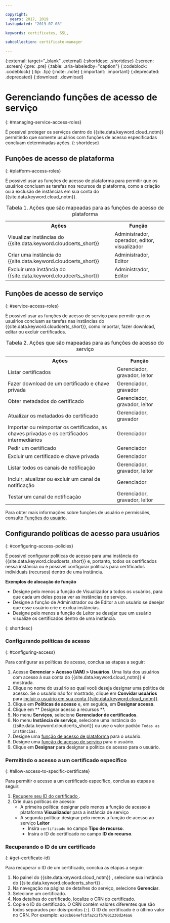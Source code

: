 ```yaml
---

copyright:
  years: 2017, 2019
lastupdated: "2019-07-08"

keywords: certificates, SSL,

subcollection: certificate-manager

---
```


{:external: target="_blank" .external}
{:shortdesc: .shortdesc}
{:screen: .screen}
{:pre: .pre}
{:table: .aria-labeledby="caption"}
{:codeblock: .codeblock}
{:tip: .tip}
{:note: .note}
{:important: .important}
{:deprecated: .deprecated}
{:download: .download}

# Gerenciando funções de acesso de serviço
{: #managing-service-access-roles}

É possível proteger os serviços dentro do {{site.data.keyword.cloud_notm}} permitindo que somente usuários com funções de acesso especificadas concluam determinadas ações.
{: shortdesc}

## Funções de acesso de plataforma
{: #platform-access-roles}

É possível usar as funções de acesso de plataforma para permitir que os usuários concluam as tarefas nos recursos da plataforma,
como a criação ou a exclusão de instâncias em sua conta do {{site.data.keyword.cloud_notm}}.

<table>
<caption> Tabela 1. Ações que são mapeadas para as funções de acesso de plataforma</caption>
  <tr>
    <th> Ações </th>
    <th> Função </th>
  </tr>
  <tr>
    <td>Visualizar instâncias do  {{site.data.keyword.cloudcerts_short}}</td>
    <td> Administrador, operador, editor, visualizador </td>
  </tr>
  <tr>
    <td>Criar uma instância do  {{site.data.keyword.cloudcerts_short}}</td>
    <td> Administrador, Editor </td>
  </tr>
  <tr>
    <td>Excluir uma instância do  {{site.data.keyword.cloudcerts_short}}</td>
    <td> Administrador, Editor </td>
  </tr>
</table>

## Funções de acesso de serviço
{: #service-access-roles}

É possível usar as funções de acesso de serviço para permitir que os usuários concluam as tarefas nas instâncias do
{{site.data.keyword.cloudcerts_short}}, como importar, fazer download, editar ou excluir certificados.

<table>
<caption> Tabela 2. Ações que são mapeadas para as funções de acesso do serviço</caption>
  <tr>
    <th> Ações </th>
    <th> Função </th>
  </tr>
  <tr>
    <td>Listar certificados</td>
    <td> Gerenciador, gravador, leitor </td>
  </tr>
  <tr>
    <td>Fazer download de um certificado e chave privada </td>
    <td> Gerenciador, gravador </td>
  </tr>
  <tr>
     <td>Obter metadados do certificado </td>
     <td> Gerenciador, gravador, leitor </td>
  </tr>      
  <tr>
    <td>Atualizar os metadados do certificado</td>
    <td> Gerenciador, gravador </td>
  </tr>
  <tr>
    <td>Importar ou reimportar os certificados, as chaves privadas e os certificados intermediários </td>
    <td> Gerenciador </td>
  </tr>
  <tr>
    <td>Pedir um certificado </td>
    <td> Gerenciador </td>
  </tr>
  <tr>
    <td>Excluir um certificado e chave privada </td>
    <td> Gerenciador </td>
  </tr>
      <tr>
        <td>Listar todos os canais de notificação </td>
        <td> Gerenciador, gravador, leitor </td>
      </tr>
   <tr>
     <td>Incluir, atualizar ou excluir um canal de notificação </td>
     <td> Gerenciador </td>
   </tr>
     <tr>
       <td>Testar um canal de notificação </td>
       <td> Gerenciador, gravador, leitor </td>
     </tr>

</table>

Para obter mais informações sobre funções de usuário e permissões, consulte
[Funções do usuário](/docs/iam?topic=iam-userroles#userroles).

## Configurando políticas de acesso para usuários
{: #configuring-access-policies}

É possível configurar políticas de acesso para uma instância do {{site.data.keyword.cloudcerts_short}} e, portanto, todos os certificados nessa instância
ou é possível configurar políticas para certificados individuais (recursos) dentro de uma instância.

**Exemplos de alocação de função**

* Designe pelo menos a função de Visualizador a todos os usuários, para que cada um deles possa ver as instâncias de serviço.
* Designe a função de Administrador ou de Editor a um usuário se desejar que esse usuário crie e exclua instâncias.
* Designe pelo menos a função de Leitor se desejar que um usuário visualize os certificados dentro de uma instância.

{: shortdesc}

### Configurando políticas de acesso
{: #configuring-access}

Para configurar as políticas de acesso, conclua as etapas a seguir:

1. Acesse **Gerenciar > Acesso (IAM) > Usuários**. Uma lista dos usuários com acesso à sua conta do {{site.data.keyword.cloud_notm}} é mostrada.
2. Clique no nome do usuário ao qual você deseja designar uma política de acesso. Se o usuário
não for mostrado, clique em **Convidar usuários** para [incluir o usuário em sua conta {{site.data.keyword.cloud_notm}}](/docs/iam?topic=iam-iamuserinv#iamuserinv).
3. Clique em **Políticas de acesso** e, em seguida, em **Designar acesso**.
4. Clique em  ** Designar acesso a recursos **.
5. No menu **Serviços**, selecione **Gerenciador de certificados**.
6. No menu **Instância de serviço**, selecione uma instância do {{site.data.keyword.cloudcerts_short}} ou use o valor padrão `Todas as instâncias`.
7. Designe uma [função de acesso de plataforma](/docs/services/certificate-manager?topic=certificate-manager-managing-service-access-roles#platform-access-roles) para o usuário.
8. Designe uma [função de acesso de serviço](/docs/services/certificate-manager?topic=certificate-manager-managing-service-access-roles#service-access-roles) para o usuário.
9. Clique em **Designar** para designar a política de acesso para o usuário.

### Permitindo o acesso a um certificado específico
{: #allow-access-to-specific-certificate}

Para permitir o acesso a um certificado específico, conclua as etapas a seguir:

1. [ Recupere seu ID do certificado ](/docs/services/certificate-manager?topic=certificate-manager-managing-service-access-roles#get-certificate-id).
2. Crie duas políticas de acesso:
   - A primeira política: designar pelo menos a função de acesso à plataforma **Visualizador** para a instância de serviço
   - A segunda política: designar pelo menos a função de acesso ao serviço **Leitor**
     - Insira `certificado` no campo **Tipo de recurso**.
     - Insira o ID do certificado no campo **ID do recurso**.

### Recuperando o ID de um certificado
{: #get-certificate-id}

Para recuperar o ID de um certificado, conclua as etapas a seguir:

1. No painel do  {{site.data.keyword.cloud_notm}} , selecione sua instância do  {{site.data.keyword.cloudcerts_short}} .
2. Na navegação na página de detalhes do serviço, selecione **Gerenciar**.
3. Selecione um certificado.
4. Nos detalhes do certificado, localize o CRN do certificado.
5. Copie o ID do certificado. O CRN contém valores diferentes que são todos separados por dois-pontos
(`:`). O ID do certificado é o último valor no CRN. Por exemplo: `e20cb664efcbfa2c2f57801230d246a6`
